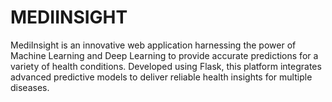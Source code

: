 # MEDIINSIGHT
MediInsight is an innovative web application harnessing the power of Machine Learning and Deep Learning to provide accurate predictions for a variety of health conditions. Developed using Flask, this platform integrates advanced predictive models to deliver reliable health insights for multiple diseases.
